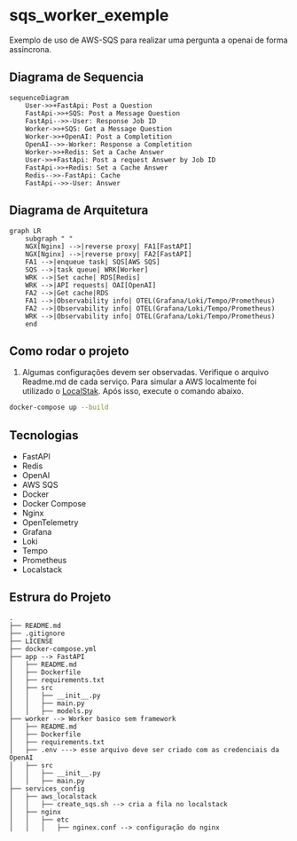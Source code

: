 # sqs_worker_exemple
Exemplo de uso de AWS-SQS para realizar uma pergunta a openai de forma assincrona.

## Diagrama de Sequencia
```mermaid
sequenceDiagram
    User->>+FastApi: Post a Question
    FastApi->>+SQS: Post a Message Question
    FastApi-->>-User: Response Job ID
    Worker->>+SQS: Get a Message Question
    Worker->>+OpenAI: Post a Completition
    OpenAI-->>-Worker: Response a Completition
    Worker->>+Redis: Set a Cache Answer
    User->>+FastApi: Post a request Answer by Job ID
    FastApi->>+Redis: Set a Cache Answer
    Redis-->>-FastApi: Cache
    FastApi-->>-User: Answer
```

## Diagrama de Arquitetura
```mermaid
graph LR
    subgraph " "
    NGX[Nginx] -->|reverse proxy| FA1[FastAPI]
    NGX[Nginx] -->|reverse proxy| FA2[FastAPI]
    FA1 -->|enqueue task| SQS[AWS SQS]
    SQS -->|task queue| WRK[Worker]
    WRK -->|Set cache| RDS[Redis]
    WRK -->|API requests| OAI[OpenAI]
    FA2 -->|Get cache|RDS
    FA1 -->|Observability info| OTEL(Grafana/Loki/Tempo/Prometheus)
    FA2 -->|Observability info| OTEL(Grafana/Loki/Tempo/Prometheus)
    WRK -->|Observability info| OTEL(Grafana/Loki/Tempo/Prometheus)
    end
```

## Como rodar o projeto
1. Algumas configurações devem ser observadas. Verifique o arquivo Readme.md de cada serviço. Para simular a AWS localmente foi utilizado o [LocalStak](https://www.localstack.cloud/). Após isso, execute o comando abaixo.
```bash
docker-compose up --build
```

## Tecnologias
- FastAPI
- Redis
- OpenAI
- AWS SQS
- Docker
- Docker Compose
- Nginx
- OpenTelemetry
- Grafana
- Loki
- Tempo
- Prometheus
- Localstack

## Estrura do Projeto
```
.
├── README.md
├── .gitignore
├── LICENSE
├── docker-compose.yml
├── app --> FastAPI
│   ├── README.md
│   ├── Dockerfile
│   ├── requirements.txt
│   ├── src
│   │   ├── __init__.py
│   │   ├── main.py
│   │   ├── models.py
├── worker --> Worker basico sem framework
│   ├── README.md
│   ├── Dockerfile
│   ├── requirements.txt
│   ├── .env ---> esse arquivo deve ser criado com as credenciais da OpenAI
│   ├── src
│   │   ├── __init__.py
│   │   ├── main.py
├── services_config
│   ├── aws_localstack
│   │   ├── create_sqs.sh --> cria a fila no localstack
│   ├── nginx
│   │   ├── etc
│   │   │   ├── nginex.conf --> configuração do nginx


